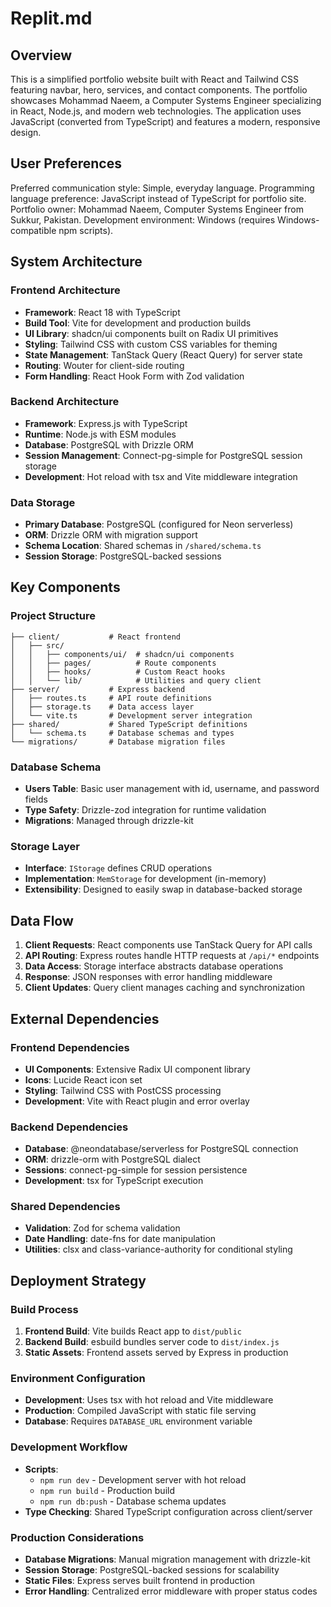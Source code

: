 # Replit.md

## Overview

This is a simplified portfolio website built with React and Tailwind CSS featuring navbar, hero, services, and contact components. The portfolio showcases Mohammad Naeem, a Computer Systems Engineer specializing in React, Node.js, and modern web technologies. The application uses JavaScript (converted from TypeScript) and features a modern, responsive design.

## User Preferences

Preferred communication style: Simple, everyday language.
Programming language preference: JavaScript instead of TypeScript for portfolio site.
Portfolio owner: Mohammad Naeem, Computer Systems Engineer from Sukkur, Pakistan.
Development environment: Windows (requires Windows-compatible npm scripts).

## System Architecture

### Frontend Architecture
- **Framework**: React 18 with TypeScript
- **Build Tool**: Vite for development and production builds
- **UI Library**: shadcn/ui components built on Radix UI primitives
- **Styling**: Tailwind CSS with custom CSS variables for theming
- **State Management**: TanStack Query (React Query) for server state
- **Routing**: Wouter for client-side routing
- **Form Handling**: React Hook Form with Zod validation

### Backend Architecture
- **Framework**: Express.js with TypeScript
- **Runtime**: Node.js with ESM modules
- **Database**: PostgreSQL with Drizzle ORM
- **Session Management**: Connect-pg-simple for PostgreSQL session storage
- **Development**: Hot reload with tsx and Vite middleware integration

### Data Storage
- **Primary Database**: PostgreSQL (configured for Neon serverless)
- **ORM**: Drizzle ORM with migration support
- **Schema Location**: Shared schemas in `/shared/schema.ts`
- **Session Storage**: PostgreSQL-backed sessions

## Key Components

### Project Structure
```
├── client/           # React frontend
│   ├── src/
│   │   ├── components/ui/  # shadcn/ui components
│   │   ├── pages/          # Route components
│   │   ├── hooks/          # Custom React hooks
│   │   └── lib/            # Utilities and query client
├── server/           # Express backend
│   ├── routes.ts     # API route definitions
│   ├── storage.ts    # Data access layer
│   └── vite.ts       # Development server integration
├── shared/           # Shared TypeScript definitions
│   └── schema.ts     # Database schemas and types
└── migrations/       # Database migration files
```

### Database Schema
- **Users Table**: Basic user management with id, username, and password fields
- **Type Safety**: Drizzle-zod integration for runtime validation
- **Migrations**: Managed through drizzle-kit

### Storage Layer
- **Interface**: `IStorage` defines CRUD operations
- **Implementation**: `MemStorage` for development (in-memory)
- **Extensibility**: Designed to easily swap in database-backed storage

## Data Flow

1. **Client Requests**: React components use TanStack Query for API calls
2. **API Routing**: Express routes handle HTTP requests at `/api/*` endpoints
3. **Data Access**: Storage interface abstracts database operations
4. **Response**: JSON responses with error handling middleware
5. **Client Updates**: Query client manages caching and synchronization

## External Dependencies

### Frontend Dependencies
- **UI Components**: Extensive Radix UI component library
- **Icons**: Lucide React icon set
- **Styling**: Tailwind CSS with PostCSS processing
- **Development**: Vite with React plugin and error overlay

### Backend Dependencies
- **Database**: @neondatabase/serverless for PostgreSQL connection
- **ORM**: drizzle-orm with PostgreSQL dialect
- **Sessions**: connect-pg-simple for session persistence
- **Development**: tsx for TypeScript execution

### Shared Dependencies
- **Validation**: Zod for schema validation
- **Date Handling**: date-fns for date manipulation
- **Utilities**: clsx and class-variance-authority for conditional styling

## Deployment Strategy

### Build Process
1. **Frontend Build**: Vite builds React app to `dist/public`
2. **Backend Build**: esbuild bundles server code to `dist/index.js`
3. **Static Assets**: Frontend assets served by Express in production

### Environment Configuration
- **Development**: Uses tsx with hot reload and Vite middleware
- **Production**: Compiled JavaScript with static file serving
- **Database**: Requires `DATABASE_URL` environment variable

### Development Workflow
- **Scripts**: 
  - `npm run dev` - Development server with hot reload
  - `npm run build` - Production build
  - `npm run db:push` - Database schema updates
- **Type Checking**: Shared TypeScript configuration across client/server

### Production Considerations
- **Database Migrations**: Manual migration management with drizzle-kit
- **Session Storage**: PostgreSQL-backed sessions for scalability
- **Static Files**: Express serves built frontend in production
- **Error Handling**: Centralized error middleware with proper status codes